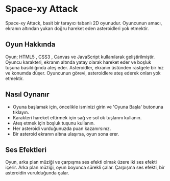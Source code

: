 # Space-xy Attack
Space-xy Attack, basit bir tarayıcı tabanlı 2D oyunudur. Oyuncunun amacı, ekranın altından yukarı doğru hareket eden asteroidleri yok etmektir.

## Oyun Hakkında
Oyun; HTML5 , CSS3 , Canvas ve JavaScript kullanılarak geliştirilmiştir. Oyuncu karakteri, ekranın altında yatay olarak hareket eder ve boşluk tuşuna basıldığında ateş eder. Asteroidler, ekranın üstünden rastgele bir hız ve konumda düşer. Oyuncunun görevi, asteroidlere ateş ederek onları yok etmektir.

## Nasıl Oynanır
- Oyuna başlamak için, öncelikle isminizi girin ve 'Oyuna Başla' butonuna tıklayın.
- Karakteri hareket ettirmek için sağ ve sol ok tuşlarını kullanın.
- Ateş etmek için boşluk tuşunu kullanın.
- Her asteroidi vurduğunuzda puan kazanırsınız.
- Bir asteroid ekranın altına ulaşırsa, oyun sona erer.

## Ses Efektleri
Oyun, arka plan müziği ve çarpışma ses efekti olmak üzere iki ses efekti içerir. Arka plan müziği, oyun boyunca sürekli çalar. Çarpışma ses efekti, bir asteroidin vurulduğunda çalar.
